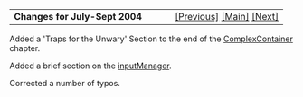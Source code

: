 ---
---
<table width="100%" data-border="0" data-cellspacing="0"
data-cellpadding="3" data-bgcolor="#C0C0C0">
<colgroup>
<col style="width: 50%" />
<col style="width: 50%" />
</colgroup>
<tbody>
<tr>
<td style="text-align: left;"><strong>Changes for July-Sept 2004<br />
</strong></td>
<td style="text-align: right;"><a
href="changesforv3_0_8.html">[Previous]</a> <a
href="generalintroduction.html">[Main]</a> <a
href="changesforv3_0_7.html">[Next]</a></td>
</tr>
</tbody>
</table>

  
Added a 'Traps for the Unwary' Section to the end of the
[ComplexContainer](complexcontainer.html) chapter.  
  
Added a brief section on the [inputManager](inputmanager.html).  
  
Corrected a number of typos.  
  
  
